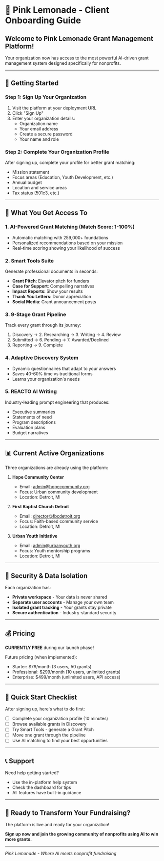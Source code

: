 # 🎉 Pink Lemonade - Client Onboarding Guide

## Welcome to Pink Lemonade Grant Management Platform!

Your organization now has access to the most powerful AI-driven grant management system designed specifically for nonprofits.

---

## 🚀 **Getting Started**

### Step 1: Sign Up Your Organization
1. Visit the platform at your deployment URL
2. Click "Sign Up" 
3. Enter your organization details:
   - Organization name
   - Your email address
   - Create a secure password
   - Your name and role

### Step 2: Complete Your Organization Profile
After signing up, complete your profile for better grant matching:
- Mission statement
- Focus areas (Education, Youth Development, etc.)
- Annual budget
- Location and service areas
- Tax status (501c3, etc.)

---

## 💎 **What You Get Access To**

### 1. **AI-Powered Grant Matching** (Match Score: 1-100%)
- Automatic matching with 259,000+ foundations
- Personalized recommendations based on your mission
- Real-time scoring showing your likelihood of success

### 2. **Smart Tools Suite** 
Generate professional documents in seconds:
- **Grant Pitch**: Elevator pitch for funders
- **Case for Support**: Compelling narratives
- **Impact Reports**: Show your results
- **Thank You Letters**: Donor appreciation
- **Social Media**: Grant announcement posts

### 3. **9-Stage Grant Pipeline**
Track every grant through its journey:
1. Discovery → 2. Researching → 3. Writing → 4. Review
5. Submitted → 6. Pending → 7. Awarded/Declined 
8. Reporting → 9. Complete

### 4. **Adaptive Discovery System**
- Dynamic questionnaires that adapt to your answers
- Saves 40-60% time vs traditional forms
- Learns your organization's needs

### 5. **REACTO AI Writing** 
Industry-leading prompt engineering that produces:
- Executive summaries
- Statements of need
- Program descriptions
- Evaluation plans
- Budget narratives

---

## 📊 **Current Active Organizations**

Three organizations are already using the platform:

1. **Hope Community Center**
   - Email: admin@hopecommunity.org
   - Focus: Urban community development
   - Location: Detroit, MI

2. **First Baptist Church Detroit**
   - Email: director@fbcdetroit.org
   - Focus: Faith-based community service
   - Location: Detroit, MI

3. **Urban Youth Initiative**
   - Email: admin@urbanyouth.org
   - Focus: Youth mentorship programs
   - Location: Detroit, MI

---

## 🔐 **Security & Data Isolation**

Each organization has:
- **Private workspace** - Your data is never shared
- **Separate user accounts** - Manage your own team
- **Isolated grant tracking** - Your grants stay private
- **Secure authentication** - Industry-standard security

---

## 💰 **Pricing**

**CURRENTLY FREE** during our launch phase!

Future pricing (when implemented):
- Starter: $79/month (3 users, 50 grants)
- Professional: $299/month (10 users, unlimited grants)
- Enterprise: $499/month (unlimited users, API access)

---

## 🎯 **Quick Start Checklist**

After signing up, here's what to do first:

- [ ] Complete your organization profile (10 minutes)
- [ ] Browse available grants in Discovery
- [ ] Try Smart Tools - generate a Grant Pitch
- [ ] Move one grant through the pipeline
- [ ] Use AI matching to find your best opportunities

---

## 📞 **Support**

Need help getting started?
- Use the in-platform help system
- Check the dashboard for tips
- All features have built-in guidance

---

## 🚀 **Ready to Transform Your Fundraising?**

The platform is live and ready for your organization!

**Sign up now and join the growing community of nonprofits using AI to win more grants.**

---

*Pink Lemonade - Where AI meets nonprofit fundraising*